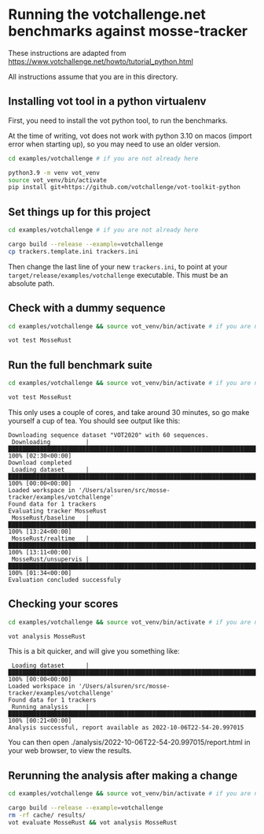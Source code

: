 # Running the votchallenge.net benchmarks against mosse-tracker

These instructions are adapted from https://www.votchallenge.net/howto/tutorial_python.html

All instructions assume that you are in this directory.

## Installing vot tool in a python virtualenv

First, you need to install the vot python tool, to run the benchmarks.

At the time of writing, vot does not work with python 3.10 on macos (import error when starting up), so you may need to use an older version.

```bash
cd examples/votchallenge # if you are not already here

python3.9 -m venv vot_venv
source vot_venv/bin/activate
pip install git+https://github.com/votchallenge/vot-toolkit-python
```

## Set things up for this project

```bash
cd examples/votchallenge # if you are not already here

cargo build --release --example=votchallenge
cp trackers.template.ini trackers.ini
```

Then change the last line of your new `trackers.ini`, to point at your
`target/release/examples/votchallenge` executable. This must be an absolute path.

## Check with a dummy sequence

```bash
cd examples/votchallenge && source vot_venv/bin/activate # if you are not already here

vot test MosseRust
```

## Run the full benchmark suite 

```bash
cd examples/votchallenge && source vot_venv/bin/activate # if you are not already here

vot test MosseRust
```

This only uses a couple of cores, and take around 30 minutes, so go make yourself a cup of tea. You should see output like this:

```
Downloading sequence dataset "VOT2020" with 60 sequences.
 Downloading          |███████████████████████████████████████████████████████████████████████████| 100% [02:30<00:00]
Download completed
 Loading dataset      |███████████████████████████████████████████████████████████████████████████| 100% [00:00<00:00]
Loaded workspace in '/Users/alsuren/src/mosse-tracker/examples/votchallenge'
Found data for 1 trackers
Evaluating tracker MosseRust
 MosseRust/baseline   |███████████████████████████████████████████████████████████████████████████| 100% [13:24<00:00]
 MosseRust/realtime   |███████████████████████████████████████████████████████████████████████████| 100% [13:11<00:00]
 MosseRust/unsupervis |███████████████████████████████████████████████████████████████████████████| 100% [01:34<00:00]
Evaluation concluded successfuly
```

## Checking your scores

```bash
cd examples/votchallenge && source vot_venv/bin/activate # if you are not already here

vot analysis MosseRust
```

This is a bit quicker, and will give you something like:

```
 Loading dataset      |██████████████████████████████████████████████████████████████████████████████████| 100% [00:00<00:00]
Loaded workspace in '/Users/alsuren/src/mosse-tracker/examples/votchallenge'
Found data for 1 trackers
 Running analysis     |██████████████████████████████████████████████████████████████████████████████████| 100% [00:21<00:00]
Analysis successful, report available as 2022-10-06T22-54-20.997015
```

You can then open ./analysis/2022-10-06T22-54-20.997015/report.html in your web browser, to view the results.

## Rerunning the analysis after making a change

```bash
cd examples/votchallenge && source vot_venv/bin/activate # if you are not already here

cargo build --release --example=votchallenge
rm -rf cache/ results/
vot evaluate MosseRust && vot analysis MosseRust
```
